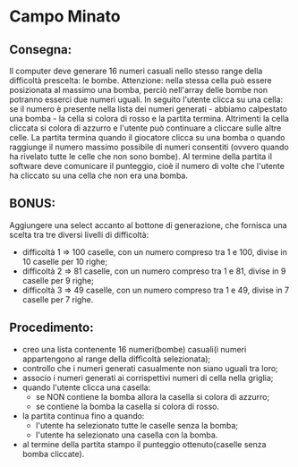 # Campo Minato

## Consegna:
Il computer deve generare 16 numeri casuali nello stesso range della difficoltà prescelta: le bombe. Attenzione: nella stessa cella può essere posizionata al massimo una bomba, perciò nell'array delle bombe non potranno esserci due numeri uguali.
In seguito l'utente clicca su una cella: se il numero è presente nella lista dei numeri generati - abbiamo calpestato una bomba - la cella si colora di rosso e la partita termina. Altrimenti la cella cliccata si colora di azzurro e l'utente può continuare a cliccare sulle altre celle.
La partita termina quando il giocatore clicca su una bomba o quando raggiunge il numero massimo possibile di numeri consentiti (ovvero quando ha rivelato tutte le celle che non sono bombe).
Al termine della partita il software deve comunicare il punteggio, cioè il numero di volte che l'utente ha cliccato su una cella che non era una bomba.
## BONUS:
Aggiungere una select accanto al bottone di generazione, che fornisca una scelta tra tre diversi livelli di difficoltà:
- difficoltà 1 ⇒ 100 caselle, con un numero compreso tra 1 e 100, divise in 10 caselle per 10 righe;
- difficoltà 2 ⇒ 81 caselle, con un numero compreso tra 1 e 81, divise in 9 caselle per 9 righe;
- difficoltà 3 ⇒ 49 caselle, con un numero compreso tra 1 e 49, divise in 7 caselle per 7 righe.

## Procedimento:
- creo una lista contenente 16 numeri(bombe) casuali(i numeri appartengono al range della difficoltà selezionata);
- controllo che i numeri generati casualmente non siano uguali tra loro;
- associo i numeri generati ai corrispettivi numeri di cella nella griglia;
- quando l'utente clicca una casella:
  - se NON contiene la bomba allora la casella si colora di azzurro;
  - se contiene la bomba la casella si colora di rosso.
- la partita continua fino a quando:
  - l'utente ha selezionato tutte le caselle senza la bomba;
  - l'utente ha selezionato una casella con la bomba.
- al termine della partita stampo il punteggio ottenuto(caselle senza bomba cliccate).
